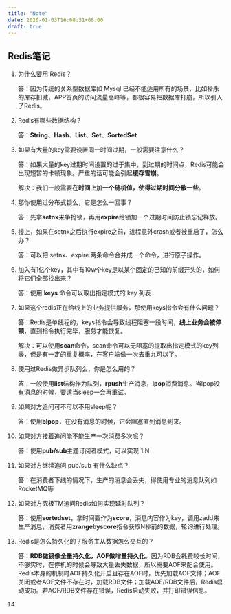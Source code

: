 ```yaml
---
title: "Note"
date: 2020-01-03T16:08:31+08:00
draft: true
---
```


## Redis笔记

1. 为什么要用 Redis？

   答：因为传统的关系型数据库如 Mysql 已经不能适用所有的场景，比如秒杀的库存扣减，APP首页的访问流量高峰等，都很容易把数据库打崩，所以引入了Redis。

2. Redis有哪些数据结构？

   答：**String**、**Hash**、**List**、**Set**、**SortedSet**

3. 如果有大量的key需要设置同一时间过期，一般需要注意什么？

   答：如果大量的key过期时间设置的过于集中，到过期的时间点，Redis可能会出现短暂的卡顿现象。严重的话可能会引起**缓存雪崩**。

   解决：我们一般需要**在时间上加一个随机值，使得过期时间分散一些**。

4. 那你使用过分布式锁么，它是怎么一回事？

   答：先拿**setnx**来争抢锁，再用**expire**给锁加一个过期时间防止锁忘记释放。

5. 接上，如果在setnx之后执行expire之前，进程意外crash或者被重启了，怎么办？

   答：可以把 setnx、expire 两条命令合并成一个命令，进行原子操作。

6. 加入有1亿个key，其中有10w个key是以某个固定的已知的前缀开头的，如何将它们全部找出来？

   答：使用 **keys** 命令可以取出指定模式的 key 列表

7. 如果这个redis正在给线上的业务提供服务，那使用keys指令会有什么问题？

   答：Redis是单线程的，keys指令会导致线程阻塞一段时间，**线上业务会被停顿**，直到指令执行完毕，服务才能恢复。

   解决：可以使用**scan**命令，scan命令可以无阻塞的提取出指定模式的key列表，但是有一定的重复概率，在客户端做一次去重九可以了。

8. 使用过Redis做异步队列么，你是怎么用的？

   答：一般使用**list**结构作为队列，**rpush**生产消息，**lpop**消费消息。当lpop没有消息的时候，要适当sleep一会再重试。

9. 如果对方追问可不可以不用sleep呢？

   答：使用**blpop**，在没有消息的时候，它会阻塞直到消息到来。

10. 如果对方接着追问能不能生产一次消费多次呢？

    答：使用**pub/sub**主题订阅者模式，可以实现 1:N​

11. 如果对方继续追问 pub/sub 有什么缺点？

    答：在消费者下线的情况下，生产的消息会丢失，得使用专业的消息队列如RocketMQ等

12. 如果对方究极TM追问Redis如何实现延时队列？

    答：使用**sortedset**，拿时间戳作为**score**，消息内容作为key，调用zadd来生产消息，消费者用**zrangebyscore**指令获取N秒前的数据，轮询进行处理。

13. Redis是怎么持久化的？服务主从数据怎么交互的？

    答：**RDB做镜像全量持久化，AOF做增量持久化**。因为RDB会耗费较长时间，不够实时，在停机的时候会导致大量丢失数据，所以需要AOF来配合使用。Redis本身的机制时AOF持久化开启且存在AOF时，优先加载AOF文件；AOF关闭或者AOF文件不存在时，加载RDB文件；加载AOF/RDB文件后，Redis启动成功。若AOF/RDB文件存在错误，Redis启动失败，并打印错误信息。

14. 